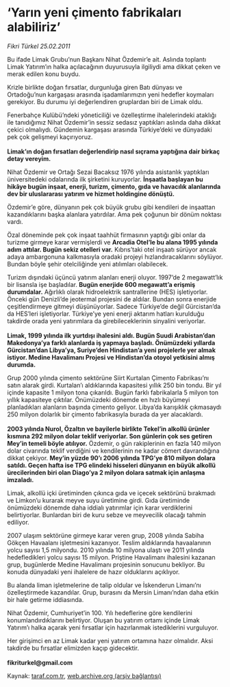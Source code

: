 # ‘Yarın yeni çimento fabrikaları alabiliriz’

*Fikri Türkel 25.02.2011*

<div class="yazi"><p>Bu ifade Limak Grubu’nun Başkanı Nihat Özdemir’e ait. Aslında toplantı Limak Yatırım’ın halka açılacağının duyurusuyla ilgiliydi ama dikkat çeken ve merak edilen konu buydu. </p>
<p>Krizle birlikte doğan fırsatlar, durgunluğa giren Batı dünyası ve Ortadoğu’nun kargaşası arasında işadamlarımızın yeni hedefler koymaları gerekiyor. Bu durumu iyi değerlendiren gruplardan biri de Limak oldu. </p>
<p>Fenerbahçe Kulübü’ndeki yöneticiliği ve özelleştirme ihalelerindeki ataklığı ile tanıdığımız Nihat Özdemir’in sessiz sedasız yaptıkları aslında daha dikkat çekici olmalıydı. Gündemin kargaşası arasında Türkiye’deki ve dünyadaki pek çok gelişmeyi kaçırıyoruz. <br/><br/><b>Limak’ın doğan fırsatları değerlendirip nasıl sıçrama yaptığına dair birkaç detay vereyim. </b></p>
<p>Nihat Özdemir ve Ortağı Sezai Bacaksız 1976 yılında asistanlık yaptıkları üniversitedeki odalarında ilk şirketini kuruyorlar. <b>İnşaatla başlayan bu hikâye bugün inşaat, enerji, turizm, çimento, gıda ve havacılık alanlarında dev bir uluslararası yatırım ve hizmet holdingine dönüştü.</b> </p>
<p>Özdemir’e göre, dünyanın pek çok büyük grubu gibi kendileri de inşaattan kazandıklarını başka alanlara yatırdılar. Ama pek çoğunun bir dönüm noktası vardı. </p>
<p>Özal döneminde pek çok inşaat taahhüt firmasının yaptığı gibi onlar da turizme girmeye karar vermişlerdi ve <b>Arcadia Otel’le bu alana 1995 yılında adım attılar. Bugün sekiz otelleri var.</b> Kıbrıs’taki otel inşaatı sürüyor ancak adaya ambargonuna kalkmasıyla oradaki projeyi hızlandıracaklarını söylüyor. Bundan böyle şehir otelciliğinde yeni atılımları olabilecek. </p>
<p>Turizm dışındaki üçüncü yatırım alanları enerji oluyor. 1997’de 2 megawatt’lık bir lisansla işe başladılar. <b>Bugün enerjide 600 megawatt’a erişmiş durumdalar.</b> Ağırlıklı olarak hidroelektrik santrallerine (HES) işletiyorlar. Önceki gün Denizli’de jeotermal projesini de aldılar. Bundan sonra enerjide çeşitlendirmeye gitmeyi düşünüyorlar. Sadece Türkiye’de değil Gürcistan’da da HES’leri işletiyorlar. Türkiye’ye yeni enerji aktarım hatları kurulduğu takdirde orada yeni yatırımlara da girebileceklerinin sinyalini veriyorlar.<br/><br/><b>Limak, 1999 yılında ilk yurtdışı ihalesini aldı. Bugün Suudi Arabistan’dan Makedonya’ya farklı alanlarda iş yapmaya başladı. Önümüzdeki yıllarda Gürcistan’dan Libya’ya, Suriye’den Hindistan’a yeni projelerle yer almak istiyor. Medine Havalimanı Projesi ve Hindistan’da otoyol yetkisini almış durumda. </b></p>
<p>Grup 2000 yılında çimento sektörüne Siirt Kurtalan Çimento Fabrikası’nı satın alarak girdi. Kurtalan’ı aldıklarında kapasitesi yıllık 250 bin tondu. Bir yıl içinde kapasite 1 milyon tona çıkarıldı. Bugün farklı fabrikalarla 5 milyon ton yıllık kapasiteye çıktılar. Önümüzdeki dönemde en hızlı büyümeyi planladıkları alanların başında çimento geliyor. Libya’da karışıklık çıkmasaydı 250 milyon dolarlık bir çimento fabrikasıyla burada da yer alacaklardı. <br/><br/><b>2003 yılında Nurol, Özaltın ve bayilerle birlikte Tekel’in alkollü ürünler kısmına 292 milyon dolar teklif veriyorlar. Son günlerin çok ses getiren Mey’in temeli böyle atılıyor.</b> Özdemir, o gün rakiplerinin en fazla 140 milyon dolar civarında teklif verdiğini ve kendilerinin ne kadar cömert davrandığına dikkat çekiyor. <b>Mey’in yüzde 90’ı 2006 yılında TPG’ye 810 milyon dolara satıldı. Geçen hafta ise TPG elindeki hisseleri dünyanın en büyük alkollü ürecilerinden biri olan Diago’ya 2 milyon dolara satmak için anlaşma imzaladı.</b> </p>
<p>Limak, alkollü içki üretiminden çıkınca gıda ve içecek sektörünü bırakmadı ve Limkon’u kurarak meyve suyu üretimine girdi. Gıda üretiminde önümüzdeki dönemde daha iddialı yatırımlar için karar verdiklerini belirtiyorlar. Bunlardan biri de kuru sebze ve meyvecilik olacağı tahmin ediliyor. </p>
<p>2007 ulaşım sektörüne girmeye karar veren grup, 2008 yılında Sabiha Gökçen Havaalanı işletmesini kazanıyor. Teslim aldıklarında havaalanının yolcu sayısı 1,5 milyondu. 2010 yılında 10 milyona ulaştı ve 2011 yılında hedefledikleri yolcu sayısı 15 milyon. Priştine Havalimanı ihalesini kazanan grup, bugünlerde Medine Havalimanı projesinin sonucunu bekliyor. Bu konuda dünyadaki yeni ihalelere de hazır olduklarını açıklıyor. </p>
<p>Bu alanda liman işletmelerine de talip oldular ve İskenderun Limanı’nı özelleştirmede kazandılar. Grup, burasını da Mersin Limanı’ndan daha etkin bir hale getirme iddiasında. </p>
<p>Nihat Özdemir, Cumhuriyet’in 100. Yılı hedeflerine göre kendilerini konumlandırdıklarını belirtiyor. Oluşan bu yatırım ortamı içinde Limak Yatırım’ı halka açarak yeni fırsatlar için hazırlanmak istediklerini vurguluyor.</p>
<p>Her girişimci en az Limak kadar yeni yatırım ortamına hazır olmalıdır. Aksi takdirde bu fırsatlar elimizden kaçıp gidecektir. <br/><br/><b>fikriturkel@gmail.com</b></p>
</div>

Kaynak: [taraf.com.tr](http://www.taraf.com.tr/fikri-turkel/makale-yarin-yeni-cimento-fabrikalari-alabiliriz.htm), [web.archive.org (arşiv bağlantısı)](http://web.archive.org/web/20131107103235/http://www.taraf.com.tr/fikri-turkel/makale-yarin-yeni-cimento-fabrikalari-alabiliriz.htm)

